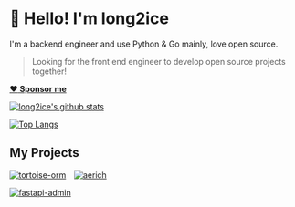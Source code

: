 # 👋 Hello! I'm long2ice

I'm a backend engineer and use Python & Go mainly, love open source.

> Looking for the front end engineer to develop open source projects together!

**[:heart: Sponsor me](https://sponsor.long2ice.io)**

[![long2ice's github stats](https://github-readme-stats.vercel.app/api?username=long2ice&show_icons=true)](https://github.com/long2ice/long2ice)

[![Top Langs](https://github-readme-stats.vercel.app/api/top-langs/?username=long2ice&layout=compact&card_width=445)](https://github.com/long2ice/long2ice)

## My Projects

[![tortoise-orm](https://github-readme-stats.vercel.app/api/pin/?username=tortoise&repo=tortoise-orm)](https://github.com/tortoise/tortoise-orm)&emsp;[![aerich](https://github-readme-stats.vercel.app/api/pin/?username=tortoise&repo=aerich)](https://github.com/tortoise/aerich)

[![fastapi-admin](https://github-readme-stats.vercel.app/api/pin/?username=fastapi-admin&repo=fastapi-admin)](https://github.com/fastapi-admin/fastapi-admin)&emsp;

